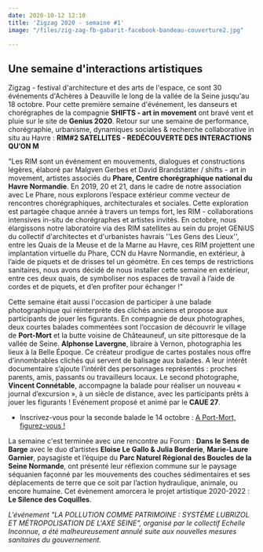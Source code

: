 ```yaml
---
date: 2020-10-12 12:10
title: 'Zigzag 2020 - semaine #1'
image: "/files/zig-zag-fb-gabarit-facebook-bandeau-couverture2.jpg"

---
```

## Une semaine d'interactions artistiques

Zigzag - festival d'architecture et des arts de l'espace, ce sont 30 événements d'Achères à Deauville le long de la vallée de la Seine jusqu'au 18 octobre. Pour cette première semaine d'événement, les danseurs et chorégraphes de la compagnie **SHIFTS - art in movement** ont bravé vent et pluie sur le site de **Genius 2020**. Retour sur une semaine de performance, chorégraphie, urbanisme, dynamiques sociales & recherche collaborative in situ au Havre : **RIM#2 SATELLITES - REDÉCOUVERTE DES INTERACTIONS QU’ON M**

"Les RIM sont un événement en mouvements, dialogues et constructions légères, élaboré par Malgven Gerbes et David Brandstätter / shifts - art in movement, artistes associés du **Phare, Centre chorégraphique national du Havre Normandie**. En 2019, 20 et 21, dans le cadre de notre association avec Le Phare, nous explorons l’espace extérieur comme vecteur de rencontres chorégraphiques, architecturales et sociales. Cette exploration est partagée chaque année à travers un temps fort, les RIM - collaborations intensives in-situ de chorégraphes et artistes invités. En octobre, nous élargissons notre laboratoire via des RIM satellites au sein du projet GENiUS du collectif d'architectes et d'urbanistes havrais ''Les Gens des Lieux'', entre les Quais de la Meuse et de la Marne au Havre, ces RIM projettent une implantation virtuelle du Phare, CCN du Havre Normandie, en extérieur, à l’aide de piquets et de drisses tel un géomètre. En ces temps de restrictions sanitaires, nous avons décidé de nous installer cette semaine en extérieur, entre ces deux quais, de symboliser nos espaces de travail à l’aide de cordes et de piquets, et d’en profiter pour échanger !" 

Cette semaine était aussi l'occasion de participer à une balade photographique qui réinterprète des clichés anciens et propose aux participants de jouer les figurants. En compagnie de deux photographes, deux courtes balades commentées sont l’occasion de découvrir le village de **Port-Mort** et la butte voisine de Châteauneuf, un site pittoresque de la vallée de Seine. **Alphonse Lavergne**, libraire à Vernon, photographia les lieux à la Belle Époque. Ce créateur prodigue de cartes postales nous offre d’innombrables clichés qui servent de balisage aux balades. A leur intérêt documentaire s’ajoute l’intérêt des personnages représentés : proches parents, amis, passants ou travailleurs locaux. Le second photographe, **Vincent Connétable**, accompagne la balade pour réaliser un nouveau « journal d’excursion », à un siècle de distance, avec les participants prêts à jouer les figurants ! Evénement proposé et animé par le **CAUE 27**.

* Inscrivez-vous pour la seconde balade le 14 octobre : [A Port-Mort, figurez-vous !](https://festivalzigzag.fr/events/a-port-mort-figurez-vous)

La semaine c'est terminée avec une rencontre au Forum : **Dans le Sens de Barge** avec le duo d’artistes **Eloise Le Gallo & Julia Borderie**, **Marie-Laure Garnier**, paysagiste et l’équipe du **Parc Naturel Régional des Boucles de la Seine Normande**, ont présenté leur réflexion commune sur le paysage séquanien façonné par les mouvements des couches sédimentaires et ses déplacements de terre que ce soit par l’action hydraulique, animale, ou encore humaine. Cet évènement amorcera le projet artistique 2020-2022 : **Le Silence des Coquilles**.

_L'événement "LA POLLUTION COMME PATRIMOINE : SYSTÈME LUBRIZOL ET MÉTROPOLISATION DE L'AXE SEINE", organisé par le collectif Echelle Inconnue, a été malheureusement annulé suite aux nouvelles mesures sanitaires du gouvernement._